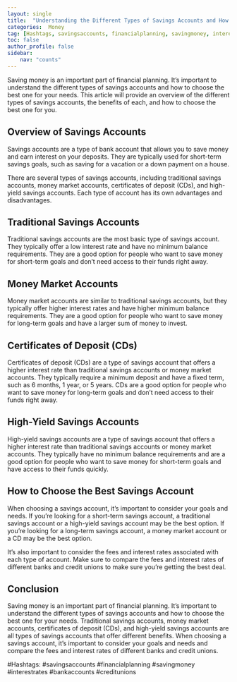 ```yaml
---
layout: single
title:  "Understanding the Different Types of Savings Accounts and How to Choose the Best One"
categories:  Money
tag: [Hashtags, savingsaccounts, financialplanning, savingmoney, interestrates, bankaccounts, creditunions, ]
toc: false
author_profile: false
sidebar:
    nav: "counts"
---
```

    
Saving money is an important part of financial planning. It’s important to understand the different types of savings accounts and how to choose the best one for your needs. This article will provide an overview of the different types of savings accounts, the benefits of each, and how to choose the best one for you.

## Overview of Savings Accounts

Savings accounts are a type of bank account that allows you to save money and earn interest on your deposits. They are typically used for short-term savings goals, such as saving for a vacation or a down payment on a house.

There are several types of savings accounts, including traditional savings accounts, money market accounts, certificates of deposit (CDs), and high-yield savings accounts. Each type of account has its own advantages and disadvantages.

## Traditional Savings Accounts

Traditional savings accounts are the most basic type of savings account. They typically offer a low interest rate and have no minimum balance requirements. They are a good option for people who want to save money for short-term goals and don’t need access to their funds right away.

## Money Market Accounts

Money market accounts are similar to traditional savings accounts, but they typically offer higher interest rates and have higher minimum balance requirements. They are a good option for people who want to save money for long-term goals and have a larger sum of money to invest.

## Certificates of Deposit (CDs)

Certificates of deposit (CDs) are a type of savings account that offers a higher interest rate than traditional savings accounts or money market accounts. They typically require a minimum deposit and have a fixed term, such as 6 months, 1 year, or 5 years. CDs are a good option for people who want to save money for long-term goals and don’t need access to their funds right away.

## High-Yield Savings Accounts

High-yield savings accounts are a type of savings account that offers a higher interest rate than traditional savings accounts or money market accounts. They typically have no minimum balance requirements and are a good option for people who want to save money for short-term goals and have access to their funds quickly.

## How to Choose the Best Savings Account

When choosing a savings account, it’s important to consider your goals and needs. If you’re looking for a short-term savings account, a traditional savings account or a high-yield savings account may be the best option. If you’re looking for a long-term savings account, a money market account or a CD may be the best option.

It’s also important to consider the fees and interest rates associated with each type of account. Make sure to compare the fees and interest rates of different banks and credit unions to make sure you’re getting the best deal.

## Conclusion

Saving money is an important part of financial planning. It’s important to understand the different types of savings accounts and how to choose the best one for your needs. Traditional savings accounts, money market accounts, certificates of deposit (CDs), and high-yield savings accounts are all types of savings accounts that offer different benefits. When choosing a savings account, it’s important to consider your goals and needs and compare the fees and interest rates of different banks and credit unions. 

#Hashtags: #savingsaccounts #financialplanning #savingmoney #interestrates #bankaccounts #creditunions
